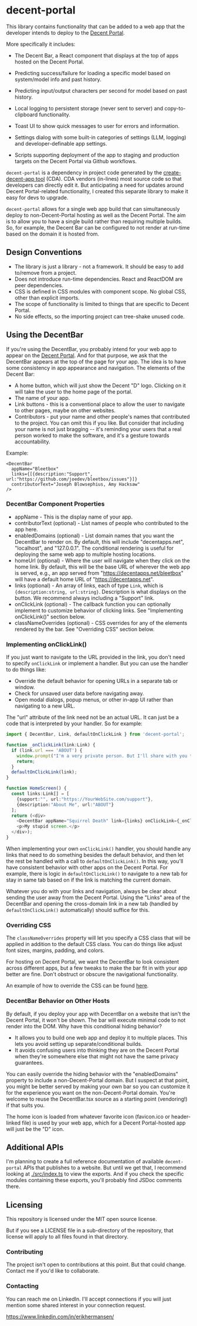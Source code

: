 # decent-portal

This library contains functionality that can be added to a web app that the developer intends to deploy to the [Decent Portal](https://decentapps.net).

More specifically it includes:

* The Decent Bar, a React component that displays at the top of apps hosted on the Decent Portal.
* Predicting success/failure for loading a specific model based on system/model info and past history.
* Predicting input/output characters per second for model based on past history.
* Local logging to persistent storage (never sent to server) and copy-to-clipboard functionality.
* Toast UI to show quick messages to user for errors and information.
* Settings dialog with some built-in categories of settings (LLM, logging) and developer-definable app settings.

* Scripts supporting deployment of the app to staging and production targets on the Decent Portal via Github workflows.

`decent-portal` is a dependency in project code generated by the [create-decent-app tool](https://github.com/DecentAppsNet/create-decent-app) (CDA). CDA vendors (in-lines) most source code so that developers can directly edit it. But anticipating a need for updates around Decent Portal-related functionality, I created this separate library to make it easy for devs to upgrade.

`decent-portal` allows for a single web app build that can simultaneously deploy to non-Decent-Portal hosting as well as the Decent Portal. The aim is to allow you to have a single build rather than requiring multiple builds. So, for example, the Decent Bar can be configured to not render at run-time based on the domain it is hosted from.

## Design Conventions

* The library is just a library - not a framework. It should be easy to add to/remove from a project.
* Does not introduce run-time dependencies. React and ReactDOM are peer dependencies.
* CSS is defined in CSS modules with component scope. No global CSS, other than explicit imports.
* The scope of functionality is limited to things that are specific to Decent Portal.
* No side effects, so the importing project can tree-shake unused code.

## Using the DecentBar

If you're using the DecentBar, you probably intend for your web app to appear on the [Decent Portal](https://decentapps.net). And for that purpose, we ask that the DecentBar appears at the top of the page for your app. The idea is to have some consistency in app appearance and navigation. The elements of the Decent Bar:

* A home button, which will just show the Decent "D" logo. Clicking on it will take the user to the home page of the portal.
* The name of your app.
* Link buttons - this is a conventional place to allow the user to navigate to other pages, maybe on other websites.
* Contributors - put your name and other people's names that contributed to the project. You can omit this if you like. But consider that including your name is not just bragging -- it's reminding your users that a real person worked to make the software, and it's a gesture towards accountability.

Example:
```
<DecentBar 
  appName="Bleetbox" 
  links={[{description:"Support", url:"https://github.com/joedev/bleetbox/issues"}]} 
  contributorText="Joseph Blowsephius, Amy Hacksaw"
/>
```

### DecentBar Component Properties

* appName - This is the display name of your app.
* contributorText (optional) - List names of people who contributed to the app here.
* enabledDomains (optional) - List domain names that you want the DecentBar to render on. By default, this will include "decentapps.net", "localhost", and "127.0.0.1". The conditional rendering is useful for deploying the same web app to multiple hosting locations.
* homeUrl (optional) - Where the user will navigate when they click on the home link. By default, this will be the base URL of wherever the web app is served, e.g., an app served from "https://decentapps.net/bleetbox" will have a default home URL of "https://decentapps.net".
* links (optional) - An array of links, each of type `Link`, which is `{description:string, url:string}`. Description is what displays on the button. We recommend always including a "Support" link.
* onClickLink (optional) - The callback function you can optionally implement to customize behavior of clicking links. See "Implementing onClickLink()" section below.
* classNameOverrides (optional) - CSS overrides for any of the elements rendered by the bar. See "Overriding CSS" section below.

### Implementing onClickLink()

If you just want to navigate to the URL provided in the link, you don't need to specify `onClickLink` or implement a handler. But you can use the handler to do things like:

* Override the default behavior for opening URLs in a separate tab or window.
* Check for unsaved user data before navigating away.
* Open modal dialogs, popup menus, or other in-app UI rather than navigating to a new URL.

The "url" attribute of the link need not be an actual URL. It can just be a code that is interpreted by your handler. So for example:

```typescript
import { DecentBar, Link, defaultOnClickLink } from 'decent-portal';

function _onClickLink(link:Link) {
  if (link.url === 'ABOUT') {
    window.prompt("I'm a very private person. But I'll share with you that I have assassinated seventy-three squirrels. It wasn't personal.");
    return;
  }
  defaultOnClickLink(link);
}

function HomeScreen() {
  const links:Link[] = [
    {support:"", url:"https://YourWebSite.com/support"},
    {description:"About Me", url:"ABOUT"}
  ];
  return (<div>
    <DecentBar appName="Squirrel Death" link={links} onClickLink={_onClickLink}/>
    <p>My stupid screen.</p>
  </div>);
}
```

When implementing your own `onClickLink()` handler, you should handle any links that need to do something besides the default behavior, and then let the rest be handled with a call to `defaultOnClickLink()`. In this way, you'll have consistent behavior with other apps on the Decent Portal. For example, there is logic in `defaultOnClickLink()` to navigate to a new tab for stay in same tab based on if the link is matching the current domain.

Whatever you do with your links and navigation, always be clear about sending the user away from the Decent Portal. Using the "Links" area of the DecentBar and opening the cross-domain link in a new tab (handled by `defaultOnClickLink()` automatically) should suffice for this.

### Overriding CSS

The `classNameOverrides` property will let you specify a CSS class that will be applied in addition to the default CSS class. You can do things like adjust font sizes, margins, padding, and colors.

For hosting on Decent Portal, we want the DecentBar to look consistent across different apps, but a few tweaks to make the bar fit in with your app better are fine. Don't obstruct or obscure the navigational functionality.

An example of how to override the CSS can be found [here](https://github.com/DecentAppsNet/decent-portal/blob/main/src/Gallery.tsx).

### DecentBar Behavior on Other Hosts

By default, if you deploy your app with DecentBar on a website that isn't the Decent Portal, it won't be shown. The bar will execute minimal code to not render into the DOM. Why have this conditional hiding behavior?

* It allows you to build one web app and deploy it to multiple places. This lets you avoid setting up separate/conditional builds.
* It avoids confusing users into thinking they are on the Decent Portal when they're somewhere else that might not have the same privacy guarantees.

You can easily override the hiding behavior with the "enabledDomains" property to include a non-Decent-Portal domain. But I suspect at that point, you might be better served by making your own bar so you can customize it for the experience you want on the non-Decent-Portal domain. You're welcome to reuse the DecentBar.tsx source as a starting point (vendoring!) if that suits you.

The home icon is loaded from whatever favorite icon (favicon.ico or header-linked file) is used by your web app, which for a Decent Portal-hosted app will just be the "D" icon.

## Additional APIs

I'm planning to create a full reference documentation of available `decent-portal` APIs that publishes to a website. But until we get that, I recommend looking
at [./src/index.ts](https://github.com/DecentAppsNet/decent-portal/blob/main/src/index.ts) to view the exports. And if you check the specific modules containing these
exports, you'll probably find JSDoc comments there.

## Licensing

This repository is licensed under the MIT open source license.

But if you see a LICENSE file in a sub-directory of the repository, that license will apply to all files found in that directory.

### Contributing

The project isn't open to contributions at this point. But that could change. Contact me if you'd like to collaborate.

### Contacting

You can reach me on LinkedIn. I'll accept connections if you will just mention some shared interest in your connection request.

https://www.linkedin.com/in/erikhermansen/
